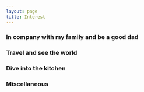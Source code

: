 ```yaml
---
layout: page
title: Interest
---
```


### In company with my family and be a good dad


<!-- <div class="box alt">
  <div class="row uniform 50%">
    <div class="3u"><span class="image fit"><img src="images/company1.JPG" alt="" /></span></div>
    <div class="3u"><span class="image fit"><img src="images/company2.JPG" alt="" /></span></div>
    <div class="3u"><span class="image fit"><img src="images/company3.JPG" alt="" /></span></div>
    <div class="3u"><span class="image fit"><img src="images/company4.JPG" alt="" /></span></div>
  </div>
</div>
 -->


### Travel and see the world


<!-- <div class="box alt">
  <div class="row uniform 50%">
    <div class="3u"><span class="image fit" id="test4" title='Puerto Rico'><img src="images/travel_PuertoRico.JPG" alt="" /></span></div>
    <div class="3u"><span class="image fit" id="test5" title='Bahamas'><img src="images/travel_Bahamas.JPG" alt="" /></span></div>
    <div class="3u"><span class="image fit" id="test6" title='Las Vegas'><img src="images/travel_LasVegas.JPG" alt="" /></span></div>
    <div class="3u"><span class="image fit" id="test7" title='New York'><img src="images/travel_zoo.JPG" alt="" /></span></div>
  </div>
</div> -->



### Dive into the kitchen


<!-- <div class="box alt">
  <div class="row uniform 50%">
    <div class="3u"><span class="image fit"><img src="images/food1.JPG" alt="" /></span></div>
    <div class="3u"><span class="image fit"><img src="images/food2.JPG" alt="" /></span></div>
    <div class="3u"><span class="image fit"><img src="images/food3.JPG" alt="" /></span></div>
    <div class="3u"><span class="image fit"><img src="images/food4.JPG" alt="" /></span></div>
  </div>
</div> -->


### Miscellaneous


<!-- <div class="box alt">
  <div class="row uniform 50%">
    <div class="3u"><span class="image fit" id="test8" title='Math'><img src="images/mis_calc.JPG" alt="" /></span></div>
    <div class="3u"><span class="image fit" id="test9" title='Hiking'><img src="images/mis_hiking.JPG" alt="" /></span></div>
    <div class="3u"><span class="image fit" id="test10" title='NBA'><img src="images/mis_NBA.JPG" alt="" /></span></div>
    <div class="3u"><span class="image fit" id="test11" title='Game'><img src="images/mis_game.png" alt="" /></span></div>
  </div>
</div> -->
